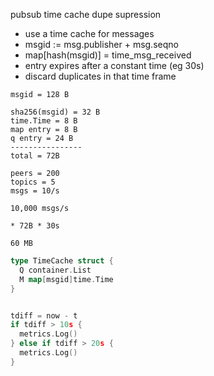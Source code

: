 
pubsub time cache dupe supression

- use a time cache for messages
- msgid := msg.publisher + msg.seqno
- map[hash(msgid)] = time_msg_received
- entry expires after a constant time (eg 30s)
- discard duplicates in that time frame


```
msgid = 128 B

sha256(msgid) = 32 B
time.Time = 8 B
map entry = 8 B
q entry = 24 B
----------------
total = 72B

peers = 200
topics = 5
msgs = 10/s

10,000 msgs/s

* 72B * 30s

60 MB
```

```go
type TimeCache struct {
  Q container.List
  M map[msgid]time.Time
}


tdiff = now - t
if tdiff > 10s {
  metrics.Log()
} else if tdiff > 20s {
  metrics.Log()
}
```
